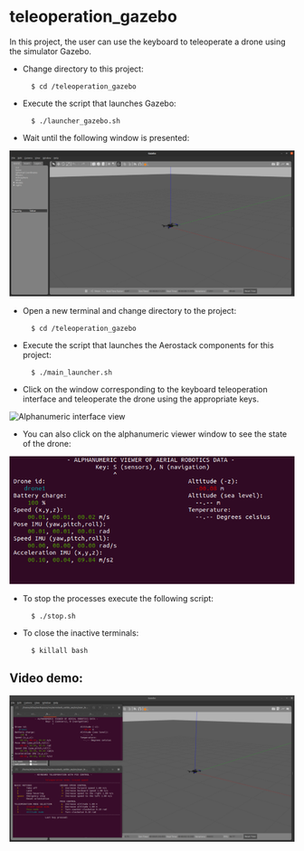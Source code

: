 # teleoperation_gazebo

In this project, the user can use the keyboard to teleoperate a drone using the simulator Gazebo.

- Change directory to this project:

        $ cd /teleoperation_gazebo

- Execute the script that launches Gazebo:

        $ ./launcher_gazebo.sh

- Wait until the following window is presented:

<img src="https://github.com/aerostack/teleoperation_gazebo/blob/v5-libeccio/doc/gazeboteleoperation.png">


- Open a new terminal and change directory to the project:

        $ cd /teleoperation_gazebo

- Execute the script that launches the Aerostack components for this project:
 
        $ ./main_launcher.sh

- Click on the window corresponding to the keyboard teleoperation interface and teleoperate the drone using the appropriate keys.

![Alphanumeric interface view](https://i.ibb.co/yXWbMSz/Captura-de-pantalla-de-2021-06-08-13-00-52.png)

- You can also click on the alphanumeric viewer window to see the state of the drone:

<img src="https://github.com/aerostack/teleoperation_gazebo/blob/v5-libeccio/doc/alphanumeric%20viewer.png">

- To stop the processes execute the following script:

        $ ./stop.sh

- To close the inactive terminals:

        $ killall bash

## Video demo:

[ ![Basic Tello Mission](https://github.com/aerostack/teleoperation_gazebo/blob/v5-libeccio/doc/teleoperation%20miniature.png)](https://www.youtube.com/watch?v=8RhyvMiy8PU)
